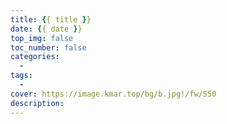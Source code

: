 ```yaml
---
title: {{ title }}
date: {{ date }}
top_img: false
toc_number: false
categories:
  -
tags:
  -
cover: https://image.kmar.top/bg/b.jpg!/fw/550
description:
---
```

